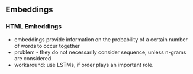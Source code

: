 ## Embeddings

### HTML Embeddings

- embeddings provide information on the probability of a certain number of words to occur together
- problem - they do not necessarily consider sequence, unless n-grams are considered.
- workaround: use LSTMs, if order plays an important role.

